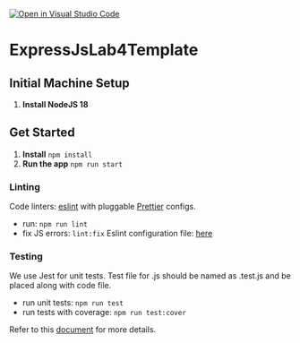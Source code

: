 [![Open in Visual Studio Code](https://classroom.github.com/assets/open-in-vscode-c66648af7eb3fe8bc4f294546bfd86ef473780cde1dea487d3c4ff354943c9ae.svg)](https://classroom.github.com/online_ide?assignment_repo_id=10556067&assignment_repo_type=AssignmentRepo)
# ExpressJsLab4Template

## Initial Machine Setup

1. **Install NodeJS 18**

## Get Started

1. **Install** `npm install`
2. **Run the app** `npm run start`

### Linting

Code linters: [eslint](https://eslint.org/) with pluggable [Prettier](https://github.com/jlongster/prettier) configs.

- run: `npm run lint`
- fix JS errors: `lint:fix`
  Eslint configuration file: [here](.eslintrc.json)

### Testing

We use Jest for unit tests. Test file for .js should be named as .test.js and be placed along with code file.

- run unit tests: `npm run test`
- run tests with coverage: `npm run test:cover`

Refer to this [document](https://jestjs.io/docs/en/api) for more details.
